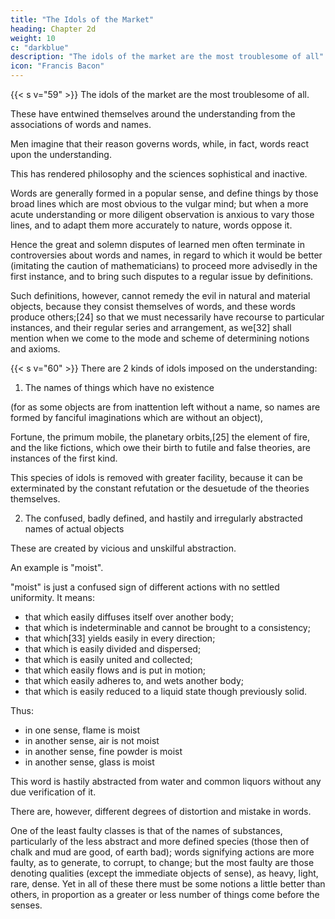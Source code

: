 ```yaml
---
title: "The Idols of the Market"
heading: Chapter 2d
weight: 10
c: "darkblue"
description: "The idols of the market are the most troublesome of all"
icon: "Francis Bacon"
---
```



{{< s v="59" >}} The idols of the market are the most troublesome of all. 

These have entwined themselves around the understanding from the associations of words and names.

Men imagine that their reason governs words, while, in fact, words react upon the understanding. 

This has rendered philosophy and the sciences sophistical and inactive. 

Words are generally formed in a popular sense, and define things by those broad lines which are most obvious to the vulgar mind; but when a more acute understanding or more diligent observation is anxious to vary those lines, and to adapt them more accurately to nature, words oppose it. 

Hence the great and solemn disputes of learned men often terminate in controversies about words and names, in regard to which it would be better (imitating the caution of mathematicians) to proceed more advisedly in the first instance, and to bring such disputes to a regular issue by definitions. 

Such definitions, however, cannot remedy the evil in natural and material objects, because they consist themselves of words, and these words produce others;[24] so that we must necessarily have recourse to particular instances, and their regular series and arrangement, as we[32] shall mention when we come to the mode and scheme of determining notions and axioms.


{{< s v="60" >}} There are 2 kinds of idols imposed on the understanding:

1. The names of things which have no existence 

(for as some objects are from inattention left without a name, so names are formed by fanciful imaginations which are without an object), 

Fortune, the primum mobile, the planetary orbits,[25] the element of fire, and the like fictions, which owe their birth to futile and false theories, are instances of the first kind. 

This species of idols is removed with greater facility, because it can be exterminated by the constant refutation or the desuetude of the theories themselves.

2. The confused, badly defined, and hastily and irregularly abstracted names of actual objects

These are created by vicious and unskilful abstraction. <!-- , are intricate and deeply rooted. --> 

An example is "moist".

"moist" is just a confused sign of different actions with no settled uniformity. It means:
- that which easily diffuses itself over another body; 
- that which is indeterminable and cannot be brought to a consistency; 
- that which[33] yields easily in every direction; 
- that which is easily divided and dispersed;
- that which is easily united and collected;
- that which easily flows and is put in motion;
- that which easily adheres to, and wets another body;
- that which is easily reduced to a liquid state though previously solid. 

Thus: <!-- When, therefore, you come to predicate or impose this name --> 
- in one sense, flame is moist
- in another sense, air is not moist
- in another sense, fine powder is moist
- in another sense, glass is moist

This word is hastily abstracted from water and common liquors without any due verification of it.

There are, however, different degrees of distortion and mistake in words. 

One of the least faulty classes is that of the names of substances, particularly of the less abstract and more defined species (those then of chalk and mud are good, of earth bad); words signifying actions are more faulty, as to generate, to corrupt, to change; but the most faulty are those denoting qualities (except the immediate objects of sense), as heavy, light, rare, dense. Yet in all of these there must be some notions a little better than others, in proportion as a greater or less number of things come before the senses.


